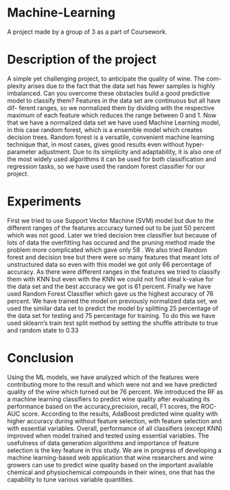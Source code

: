 # Machine-Learning
A project made by a group of 3 as a part of Coursework.

# Description of the project
A simple yet challenging project, to anticipate the quality of wine. The com-
plexity arises due to the fact that the data set has fewer samples is highly
imbalanced. Can you overcome these obstacles build a good predictive model
to classify them? Features in the data set are continuous but all have dif-
ferent ranges, so we normalized them by dividing with the respective maximum
of each feature which reduces the range between 0 and 1. Now that we have a
normalized data set we have used Machine Learning model, in this case random
forest, which is a ensemble model which creates decision trees. Random forest
is a versatile, convenient machine learning technique that, in most cases, gives
good results even without hyper-parameter adjustment. Due to its simplicity
and adaptability, it is also one of the most widely used algorithms it can be used
for both classification and regression tasks, so we have used the random forest
classifier for our project.

# Experiments
First we tried to use Support Vector Machine (SVM) model but due to the
different ranges of the features accuracy turned out to be just 50 percent which
was not good. Later we tried decision tree classifier but because of lots of data
the overfitting has occured and the pruning method made the problem more
complicated which gave only 58 . We also tried Random forest and decision tree
but there were so many features that meant lots of unstructured data so even
with this model we got only 66 percentage of accuracy. As there were different
ranges in the features we tried to classify them with KNN but even with the
KNN we could not find ideal k-value for the data set and the best accuracy
we got is 61 percent. Finally we have used Random Forest Classifier which gave
us the highest accuracy of 76 percent. We have trained the model on previously
normalized data set, we used the similar data set to predict the model by
splitting 25 percentage of the data set for testing and 75 percentage for training.
To do this we have used sklearn’s train test split method by setting the shuffle
attribute to true and random state to 0.33

# Conclusion
Using the ML models, we have analyzed which of the features were contributing
more to the result and which were not and we have predicted quality of the wine
which turned out be 76 percent. We introduced the RF as a machine learning
classifiers to predict wine quality after evaluating its performance based on the
accuracy,precision, recall, F1 scores, the ROC-AUC score. According to the
results, AdaBoost predicted wine quality with higher accuracy during without
feature selection, with feature selection and with essential variables. Overall,
performance of all classifiers (except KNN) improved when model trained and
tested using essential variables. The usefulness of data generation algorithms
and importance of feature selection is the key feature in this study. We are in
progress of developing a machine learning-based web application that wine
researchers and wine growers can use to predict wine quality based on the
important available chemical and physiochemical compounds in their wines,
one that has the capability to tune various variable quantities.
